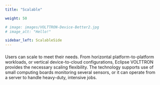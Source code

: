 ```yaml
---
title: "Scalable"

weight: 50

# image: images/VOLTTRON-Device-Better2.jpg
# image_alt: "Hello!"

sidebar_left: ScalableSide
---
```

### 
Users can scale to meet their needs. From horizontal platform-to-platform workloads, or vertical device-to-cloud configurations, Eclipse VOLTTRON provides the necessary scaling flexibility. The technology supports use of small computing boards monitoring several sensors, or it can operate from a server to handle heavy-duty, intensive jobs.